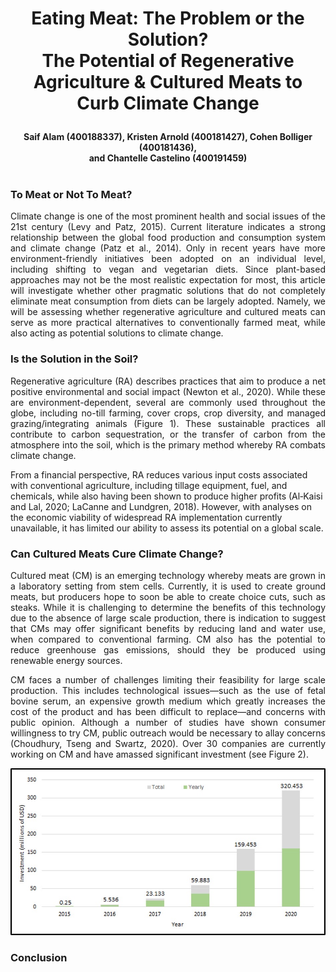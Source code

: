 # <p align=center> Eating Meat: The Problem or the Solution? <br> The Potential of Regenerative Agriculture & Cultured Meats to Curb Climate Change </p> 
#### <p align=center> Saif Alam (400188337), Kristen Arnold (400181427), Cohen Bolliger (400181436), <br> and Chantelle Castelino (400191459)<br><br>


### To Meat or Not To Meat?
<p align=justify>Climate change is one of the most prominent health and social issues of the 21st century (Levy and Patz, 2015). Current literature indicates a strong relationship between the global food production and consumption system and climate change (Patz et al., 2014). Only in recent years have more environment-friendly initiatives been adopted on an individual level, including shifting to vegan and vegetarian diets. Since plant-based approaches may not be the most realistic expectation for most, this article will investigate whether other pragmatic solutions that do not completely eliminate meat consumption from diets can be largely adopted. Namely, we will be assessing whether regenerative agriculture and cultured meats can serve as more practical alternatives to conventionally farmed meat, while also acting as potential solutions to climate change.</p>

### Is the Solution in the Soil?
<p align=justify>Regenerative agriculture (RA) describes practices that aim to produce a net positive environmental and social impact (Newton et al., 2020). While these are environment-dependent, several are commonly used throughout the globe, including no-till farming, cover crops, crop diversity, and managed grazing/integrating animals (Figure 1). These sustainable practices all contribute to carbon sequestration, or the transfer of carbon from the atmosphere into the soil, which is the primary method whereby RA combats climate change.</p>
<img align="center"
![image](https://github.com/chantelle-castelino/CC-executive-summary/blob/main/Screen%20Shot%202021-03-14%20at%207.56.02%20PM.png)

<p align=justify>From a financial perspective, RA reduces various input costs associated with conventional agriculture, including tillage equipment, fuel, and chemicals, while also having been shown to produce higher profits (Al‐Kaisi and Lal, 2020; LaCanne and Lundgren, 2018). However, with analyses on the economic viability of widespread RA implementation currently unavailable, it has limited our ability to assess its potential on a global scale. 
</p>

### Can Cultured Meats Cure Climate Change?
<p align=justify>Cultured meat (CM) is an emerging technology whereby meats are grown in a laboratory setting from stem cells. Currently, it is used to create ground meats, but producers hope to soon be able to create choice cuts, such as steaks. While it is challenging to determine the benefits of this technology due to the absence of large scale production, there is indication to suggest that CMs may offer significant benefits by reducing land and water use, when compared to conventional farming. CM also has the potential to reduce greenhouse gas emissions, should they be produced using renewable energy sources.</p>

<p align=justify>CM faces a number of challenges limiting their feasibility for large scale production. This  includes technological issues—such as the use of fetal bovine serum, an expensive growth medium which greatly increases the cost of the product and has been difficult to replace—and concerns with public opinion. Although a number of studies have shown consumer willingness to try CM, public outreach would be necessary to allay concerns (Choudhury, Tseng and Swartz, 2020). Over 30 companies are currently working on CM and have amassed significant investment (see Figure 2).</p>

![image](https://github.com/chantelle-castelino/CC-executive-summary/blob/main/Messages%20Image(2779199033).jpeg)
### Conclusion
